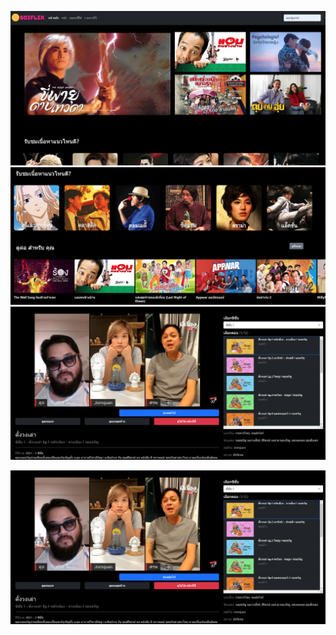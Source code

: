 ![](assets/1.PNG)
![](assets/2.PNG)
![](assets/3.PNG)

[![DEMO](assets/3.PNG)](https://youtu.be/XSeB3aU79fI)
